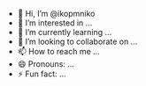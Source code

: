 - 👋 Hi, I’m @ikopmniko
- 👀 I’m interested in ...
- 🌱 I’m currently learning ...
- 💞️ I’m looking to collaborate on ...
- 📫 How to reach me ...
- 😄 Pronouns: ...
- ⚡ Fun fact: ...

<!---
ikopmniko/ikopmniko is a ✨ special ✨ repository because its `README.md` (this file) appears on your GitHub profile.
You can click the Preview link to take a look at your changes.
--->
